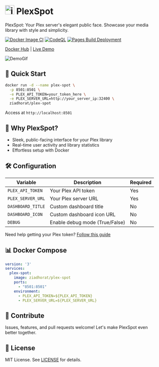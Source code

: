 # <img src="https://cdn-icons-png.freepik.com/256/7664/7664156.png?uid=R161963193&ga=GA1.1.651749782.1725523197&semt=ais_hybrid" alt="iCON" width="30" height="30"> PlexSpot

PlexSpot: Your Plex server's elegant public face. Showcase your media library with style and simplicity.

[![Docker Image CI](https://github.com/ziadhorat/Plex-Spot/actions/workflows/docker-image.yml/badge.svg)](https://github.com/ziadhorat/Plex-Spot/actions/workflows/docker-image.yml) [![CodeQL](https://github.com/ziadhorat/Plex-Spot/actions/workflows/github-code-scanning/codeql/badge.svg)](https://github.com/ziadhorat/Plex-Spot/actions/workflows/github-code-scanning/codeql) [![Pages Build Deployment](https://github.com/ziadhorat/Plex-Spot/actions/workflows/pages/pages-build-deployment/badge.svg)](https://github.com/ziadhorat/Plex-Spot/actions/workflows/pages/pages-build-deployment)

[Docker Hub](https://hub.docker.com/r/ziadhorat/plex-spot) | [Live Demo](https://plex-spot.labhome.co.za)

![DemoGif](https://github.com/user-attachments/assets/ea9717e0-d322-45b8-8765-184858774d75)

## 🚀 Quick Start

```bash
docker run -d --name plex-spot \
  -p 8501:8501 \
  -e PLEX_API_TOKEN=your_token_here \
  -e PLEX_SERVER_URL=http://your_server_ip:32400 \
  ziadhorat/plex-spot
```

Access at `http://localhost:8501`

## 🌟 Why PlexSpot?

- Sleek, public-facing interface for your Plex library
- Real-time user activity and library statistics
- Effortless setup with Docker

## 🛠 Configuration

| Variable | Description | Required |
|----------|-------------|----------|
| `PLEX_API_TOKEN` | Your Plex API token | Yes |
| `PLEX_SERVER_URL` | Your Plex server URL | Yes |
| `DASHBOARD_TITLE` | Custom dashboard title | No |
| `DASHBOARD_ICON` | Custom dashboard icon URL | No |
| `DEBUG` | Enable debug mode (True/False) | No |

Need help getting your Plex token? [Follow this guide](https://digiex.net/threads/plex-guide-step-by-step-getting-plex-token.15402/)

## 📊 Docker Compose

```yaml
version: '3'
services:
  plex-spot:
    image: ziadhorat/plex-spot
    ports:
      - "8501:8501"
    environment:
      - PLEX_API_TOKEN=${PLEX_API_TOKEN}
      - PLEX_SERVER_URL=${PLEX_SERVER_URL}
```

## 🤝 Contribute

Issues, features, and pull requests welcome! Let's make PlexSpot even better together.

## 📜 License

MIT License. See [LICENSE](LICENSE) for details.
